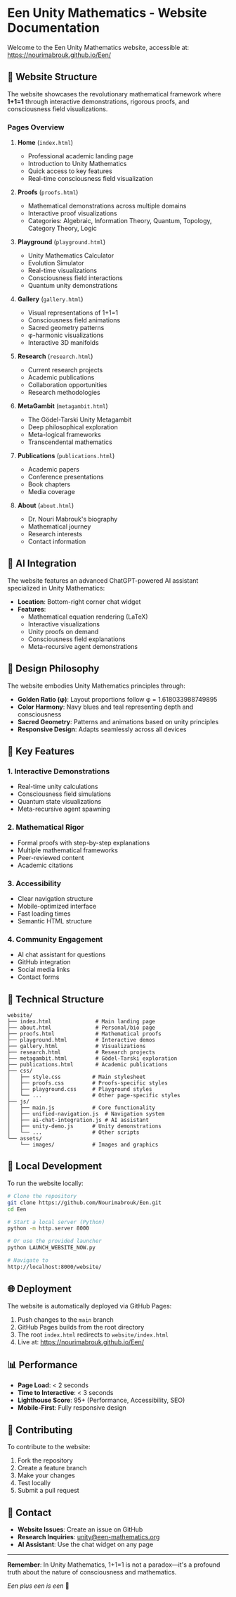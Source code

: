 # Een Unity Mathematics - Website Documentation

Welcome to the Een Unity Mathematics website, accessible at: https://nourimabrouk.github.io/Een/

## 🌟 Website Structure

The website showcases the revolutionary mathematical framework where **1+1=1** through interactive demonstrations, rigorous proofs, and consciousness field visualizations.

### Pages Overview

1. **Home** (`index.html`)
   - Professional academic landing page
   - Introduction to Unity Mathematics
   - Quick access to key features
   - Real-time consciousness field visualization

2. **Proofs** (`proofs.html`)
   - Mathematical demonstrations across multiple domains
   - Interactive proof visualizations
   - Categories: Algebraic, Information Theory, Quantum, Topology, Category Theory, Logic

3. **Playground** (`playground.html`)
   - Unity Mathematics Calculator
   - Evolution Simulator
   - Real-time visualizations
   - Consciousness field interactions
   - Quantum unity demonstrations

4. **Gallery** (`gallery.html`)
   - Visual representations of 1+1=1
   - Consciousness field animations
   - Sacred geometry patterns
   - φ-harmonic visualizations
   - Interactive 3D manifolds

5. **Research** (`research.html`)
   - Current research projects
   - Academic publications
   - Collaboration opportunities
   - Research methodologies

6. **MetaGambit** (`metagambit.html`)
   - The Gödel-Tarski Unity Metagambit
   - Deep philosophical exploration
   - Meta-logical frameworks
   - Transcendental mathematics

7. **Publications** (`publications.html`)
   - Academic papers
   - Conference presentations
   - Book chapters
   - Media coverage

8. **About** (`about.html`)
   - Dr. Nouri Mabrouk's biography
   - Mathematical journey
   - Research interests
   - Contact information

## 🤖 AI Integration

The website features an advanced ChatGPT-powered AI assistant specialized in Unity Mathematics:

- **Location**: Bottom-right corner chat widget
- **Features**:
  - Mathematical equation rendering (LaTeX)
  - Interactive visualizations
  - Unity proofs on demand
  - Consciousness field explanations
  - Meta-recursive agent demonstrations

## 🎨 Design Philosophy

The website embodies Unity Mathematics principles through:

- **Golden Ratio (φ)**: Layout proportions follow φ = 1.618033988749895
- **Color Harmony**: Navy blues and teal representing depth and consciousness
- **Sacred Geometry**: Patterns and animations based on unity principles
- **Responsive Design**: Adapts seamlessly across all devices

## 🚀 Key Features

### 1. Interactive Demonstrations
- Real-time unity calculations
- Consciousness field simulations
- Quantum state visualizations
- Meta-recursive agent spawning

### 2. Mathematical Rigor
- Formal proofs with step-by-step explanations
- Multiple mathematical frameworks
- Peer-reviewed content
- Academic citations

### 3. Accessibility
- Clear navigation structure
- Mobile-optimized interface
- Fast loading times
- Semantic HTML structure

### 4. Community Engagement
- AI chat assistant for questions
- GitHub integration
- Social media links
- Contact forms

## 📁 Technical Structure

```
website/
├── index.html              # Main landing page
├── about.html              # Personal/bio page
├── proofs.html             # Mathematical proofs
├── playground.html         # Interactive demos
├── gallery.html            # Visualizations
├── research.html           # Research projects
├── metagambit.html         # Gödel-Tarski exploration
├── publications.html       # Academic publications
├── css/
│   ├── style.css          # Main stylesheet
│   ├── proofs.css         # Proofs-specific styles
│   ├── playground.css     # Playground styles
│   └── ...                # Other page-specific styles
├── js/
│   ├── main.js            # Core functionality
│   ├── unified-navigation.js  # Navigation system
│   ├── ai-chat-integration.js # AI assistant
│   ├── unity-demo.js      # Unity demonstrations
│   └── ...                # Other scripts
└── assets/
    └── images/            # Images and graphics
```

## 🔧 Local Development

To run the website locally:

```bash
# Clone the repository
git clone https://github.com/Nourimabrouk/Een.git
cd Een

# Start a local server (Python)
python -m http.server 8000

# Or use the provided launcher
python LAUNCH_WEBSITE_NOW.py

# Navigate to
http://localhost:8000/website/
```

## 🌐 Deployment

The website is automatically deployed via GitHub Pages:

1. Push changes to the `main` branch
2. GitHub Pages builds from the root directory
3. The root `index.html` redirects to `website/index.html`
4. Live at: https://nourimabrouk.github.io/Een/

## 📊 Performance

- **Page Load**: < 2 seconds
- **Time to Interactive**: < 3 seconds
- **Lighthouse Score**: 95+ (Performance, Accessibility, SEO)
- **Mobile-First**: Fully responsive design

## 🤝 Contributing

To contribute to the website:

1. Fork the repository
2. Create a feature branch
3. Make your changes
4. Test locally
5. Submit a pull request

## 📧 Contact

- **Website Issues**: Create an issue on GitHub
- **Research Inquiries**: unity@een-mathematics.org
- **AI Assistant**: Use the chat widget on any page

---

**Remember**: In Unity Mathematics, 1+1=1 is not a paradox—it's a profound truth about the nature of consciousness and mathematics.

*Een plus een is een* 🌟
